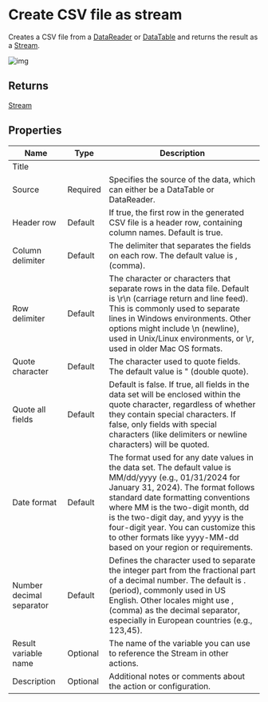 # Create CSV file as stream

Creates a CSV file from a [DataReader](https://learn.microsoft.com/en-us/dotnet/api/system.data.idatareader) or [DataTable](https://learn.microsoft.com/en-us/dotnet/api/system.data.datatable) and returns the result as a [Stream](https://learn.microsoft.com/en-us/dotnet/api/system.io.stream).

![img](https://profitbasedocs.blob.core.windows.net/flowimages/create-csv-as-stream.png)

## Returns

[Stream](https://learn.microsoft.com/en-us/dotnet/api/system.io.stream)

## Properties

| Name                     | Type     | Description                 |
| ------------------------ | -------- | --------------------------- |
| Title                    |          |                             |
| Source                   | Required | Specifies the source of the data, which can either be a DataTable or DataReader. |
| Header row               | Default  | If true, the first row in the generated CSV file is a header row, containing column names. Default is true.             |
| Column delimiter         | Default  | The delimiter that separates the fields on each row. The default value is , (comma).           |
| Row delimiter            | Default  | The character or characters that separate rows in the data file. Default is \r\n (carriage return and line feed). This is commonly used to separate lines in Windows environments. Other options might include \n (newline), used in Unix/Linux environments, or \r, used in older Mac OS formats.          |
| Quote character          | Default  | The character used to quote fields. The default value is " (double quote). |
| Quote all fields         | Default  | Default is false. If true, all fields in the data set will be enclosed within the quote character, regardless of whether they contain special characters. If false, only fields with special characters (like delimiters or newline characters) will be quoted.           |
| Date format              | Default  | The format used for any date values in the data set. The default value is MM/dd/yyyy (e.g., 01/31/2024 for January 31, 2024). The format follows standard date formatting conventions where MM is the two-digit month, dd is the two-digit day, and yyyy is the four-digit year. You can customize this to other formats like yyyy-MM-dd based on your region or requirements.     |
| Number decimal separator | Default  | Defines the character used to separate the integer part from the fractional part of a decimal number. The default is . (period), commonly used in US English. Other locales might use , (comma) as the decimal separator, especially in European countries (e.g., 123,45).            |
| Result variable name     | Optional | The name of the variable you can use to reference the Stream in other actions.                        |
| Description              | Optional | Additional notes or comments about the action or configuration. |
